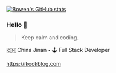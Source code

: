 <!--/
<img align="right" src="https://github-readme-stats.vercel.app/api?username=china-kook&show_icons=true&icon_color=805AD5&text_color=718096&bg_color=ffffff&hide_title=true" />
-->

[![Bowen's GitHub stats](https://github-readme-stats.vercel.app/api?username=china-kook&bg_color=30,e96443,904e95&title_color=fff&text_color=fff)](https://github.com/anuraghazra/github-readme-stats)

### Hello 👋

> Keep calm and coding.

🇨🇳 China Jinan・🕹 Full Stack Developer

https://ikookblog.com

<!--
**china-kook/china-kook** is a ✨ _special_ ✨ repository because its `README.md` (this file) appears on your GitHub profile.

Here are some ideas to get you started: 

- 🔭 I’m currently working on ...
- 🌱 I’m currently learning ...
- 👯 I’m looking to collaborate on ...
- 🤔 I’m looking for help with ...
- 💬 Ask me about ...
- 📫 How to reach me: ...
- 😄 Pronouns: ...
- ⚡ Fun fact: ...

https://github.com/anuraghazra/github-readme-stats 一个有趣的统计卡片
-->

